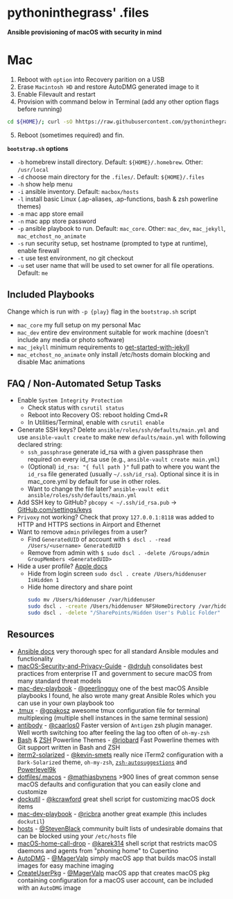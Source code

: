 pythoninthegrass' .files
===
**Ansible provisioning of macOS with security in mind**

Mac
===
1. Reboot with `option` into Recovery parition on a USB
2. Erase `Macintosh HD` and restore AutoDMG generated image to it
3. Enable Filevault and restart
4. Provision with command below in Terminal (add any other option flags before running)
```Bash
cd ${HOME}/; curl -sO hhttps://raw.githubusercontent.com/pythoninthegrass/.files/master/bootstrap.sh; chmod +x ${HOME}/bootstrap.sh; ${HOME}/bootstrap.sh -s; rm ${HOME}/bootstrap.sh
```
5. Reboot (sometimes required) and fin.

**`bootstrap.sh` options**
- `-b` homebrew install directory. Default: `${HOME}/.homebrew`. Other: `/usr/local`
- `-d` choose main directory for the `.files/`. Default: `${HOME}/.files`
- `-h` show help menu
- `-i` ansible inventory. Default: `macbox/hosts`
- `-l` install basic Linux (.ap-aliases, .ap-functions, bash & zsh powerline themes)
- `-m` mac app store email
- `-n` mac app store password
- `-p` ansible playbook to run. Default: `mac_core`. Other: `mac_dev`, `mac_jekyll`, `mac_etchost_no_animate`
- `-s` run security setup, set hostname (prompted to type at runtime), enable firewall
- `-t` use test environment, no git checkout
- `-u` set user name that will be used to set owner for all file operations. Default: `me`

Included Playbooks
---
Change which is run with  `-p {play}` flag in the `bootstrap.sh` script
- `mac_core` my full setup on my personal Mac
- `mac_dev` entire dev environment suitable for work machine (doesn't include any media or photo software)
- `mac_jekyll` minimum requirements to [get-started-with-jekyll](https://github.com/andrewparadi/get-started-with-jekyll)
- `mac_etchost_no_animate` only install /etc/hosts domain blocking and disable Mac animations


FAQ / Non-Automated Setup Tasks
---
- Enable `System Integrity Protection`
  - Check status with `csrutil status`
  - Reboot into Recovery OS: reboot holding Cmd+R
  - In Utilities/Terminal, enable with `csrutil enable`
- Generate SSH keys? Delete `ansible/roles/ssh/defaults/main.yml` and use `ansible-vault create` to make new `defaults/main.yml` with following declared string:
  - `ssh_passphrase` generate id_rsa with a given passphrase then required on every id_rsa use (e.g., `ansible-vault create main.yml`)
  - (Optional) `id_rsa: "{ full path }"` full path to where you want the `id_rsa` file generated (usually `~/.ssh/id_rsa`). Optional since it is in mac_core.yml by default for use in other roles.
  - Want to change the file later? `ansible-vault edit ansible/roles/ssh/defaults/main.yml`
- Add SSH key to GitHub? `pbcopy < ~/.ssh/id_rsa.pub` -> [GitHub.com/settings/keys](https://github.com/settings/keys)
- `Privoxy` not working? Check that proxy `127.0.0.1:8118` was added to HTTP and HTTPS sections in Airport and Ethernet
- Want to remove `admin` privileges from a user?
  - Find `GeneratedUID` of account with `$ dscl . -read /Users/<username> GeneratedUID`
  - Remove from admin with `$ sudo dscl . -delete /Groups/admin GroupMembers <GeneratedUID>`
- Hide a user profile? [Apple docs](https://support.apple.com/en-us/HT203998)
  - Hide from login screen `sudo dscl . create /Users/hiddenuser IsHidden 1`
  - Hide home directory and share point
    ```Bash
    sudo mv /Users/hiddenuser /var/hiddenuser
    sudo dscl . -create /Users/hiddenuser NFSHomeDirectory /var/hiddenuser
    sudo dscl . -delete "/SharePoints/Hidden User's Public Folder"
    ```

Resources
---
- [Ansible docs](https://docs.ansible.com/ansible/) very thorough spec for all standard Ansible modules and functionality
- [macOS-Security-and-Privacy-Guide](https://github.com/drduh/macOS-Security-and-Privacy-Guide) - [@drduh](https://github.com/drduh) consolidates best practices from enterprise IT and government to secure macOS from many standard threat models
- [mac-dev-playbook](https://github.com/geerlingguy/mac-dev-playbook) - [@geerlingguy](https://github.com/geerlingguy) one of the best macOS Ansible playbooks I found, he also wrote many great Ansible Roles which you can use in your own playbook too
- [.tmux](https://github.com/gpakosz/.tmux) - [@gpakosz](https://github.com/gpakosz) awesome tmux configuration file for terminal multiplexing (multiple shell instances in the same terminal session)
- [antibody](https://github.com/getantibody/antibody) - [@caarlos0](https://github.com/caarlos0) Faster version of `Antigen` zsh plugin manager. Well worth switching too after feeling the lag too often of `oh-my-zsh`
- [Bash](https://github.com/riobard/bash-powerline) & [ZSH](https://github.com/riobard/zsh-powerline) Powerline Themes - [@riobard](https://github.com/riobard) Fast Powerline themes with Git support written in Bash and ZSH
- [iterm2-solarized](https://gist.github.com/kevin-smets/8568070) - [@kevin-smets](https://github.com/kevin-smets) really nice iTerm2 configuration with a `Dark-Solarized` theme, `oh-my-zsh`, [`zsh-autosuggestions`](https://github.com/zsh-users/zsh-autosuggestions#oh-my-zsh) and [Powerlevel9k](https://github.com/bhilburn/powerlevel9k)
- [dotfiles/.macos](https://github.com/mathiasbynens/dotfiles) - [@mathiasbynens](https://github.com/mathiasbynens) >900 lines of great common sense macOS defaults and configuration that you can easily clone and customize
- [dockutil](https://github.com/kcrawford/dockutil) - [@kcrawford](https://github.com/kcrawford) great shell script for customizing macOS dock items
- [mac-dev-playbook](https://github.com/ricbra/mac-dev-playbook) - [@ricbra](https://github.com/ricbra) another great example (this includes `dockutil`)
- [hosts](https://github.com/StevenBlack/hosts) - [@StevenBlack](https://github.com/StevenBlack) community built lists of undesirable domains that can be blocked using your `/etc/hosts` file
- [macOS-home-call-drop](https://github.com/karek314/macOS-home-call-drop) - [@karek314](https://github.com/karek314) shell script that restricts macOS daemons and agents from "phoning home" to Cupertino
- [AutoDMG](https://github.com/MagerValp/AutoDMG) - [@MagerValp](https://github.com/MagerValp) simply macOS app that builds macOS install images for easy machine imaging
- [CreateUserPkg](https://github.com/MagerValp/CreateUserPkg) - [@MagerValp](https://github.com/MagerValp) macOS app that creates macOS pkg containing configuration for a macOS user account, can be included with an `AutoDMG` image

